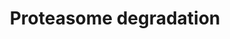---
annotations:
- id: PW:0000144
  parent: regulatory pathway
  type: Pathway Ontology
  value: ubiquitin/proteasome degradation pathway
authors:
- Nsalomonis
- MaintBot
- Ddigles
- Egonw
- Mkutmon
- Eweitz
citedin:
- link: PMC3650681
description: ''
last-edited: 2021-05-16
organisms:
- Rattus norvegicus
redirect_from:
- /index.php/Pathway:WP302
- /instance/WP302
- /instance/WP302_rr117012
revision: r117012
schema-jsonld:
- '@context': https://schema.org/
  '@id': https://wikipathways.github.io/pathways/WP302.html
  '@type': Dataset
  creator:
    '@type': Organization
    name: WikiPathways
  description: ''
  keywords:
  - AABR07045621.1
  - ATP
  - H2AFZ
  - H2afx
  - Ifng
  - LOC100360846
  - Nedd4
  - Psma2
  - Psma3
  - Psma4
  - Psma5
  - Psma7
  - Psmb1
  - Psmb10
  - Psmb2
  - Psmb4
  - Psmb5
  - Psmb7
  - Psmb8
  - Psmb9
  - Psmc1
  - Psmc2
  - Psmc3
  - Psmc4
  - Psmc5
  - Psmc6
  - Psmd1
  - Psmd11
  - Psmd12
  - Psmd13
  - Psmd2
  - Psmd3
  - Psmd4
  - Psmd5
  - Psmd6
  - Psmd7
  - Psmd8
  - Psmd9
  - Psme1
  - Psme2
  - Psme3
  - RT1-M6-1
  - Rpn1
  - Rpn2
  - Uba1
  - Uba7
  - Ube2b
  - Ube2d1
  - Ube2d2
  - Ube2d3
  - Uchl1
  - Uchl3
  license: CC0
  name: Proteasome degradation
seo: CreativeWork
title: Proteasome degradation
wpid: WP302
---